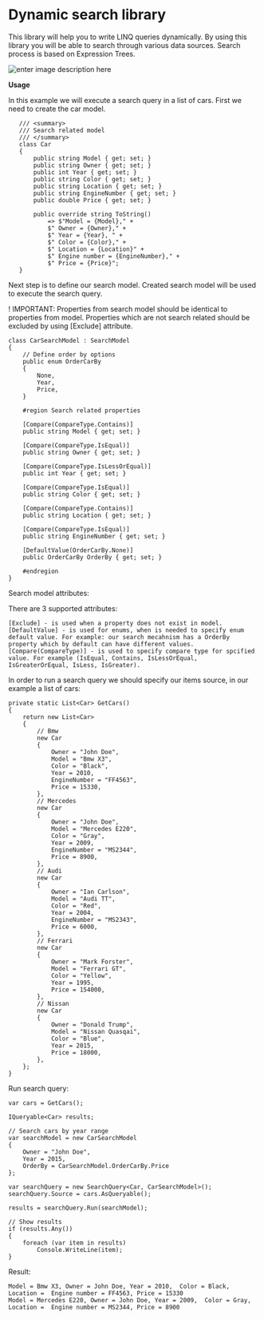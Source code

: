
# Dynamic search library
This library will help you to write LINQ queries dynamically. By using this library you will be able to search through various data sources. Search process is based on Expression Trees.

![enter image description here](https://pineco.de/wp-content/uploads/2018/03/basic-eloquent-search-techniques-cover.png)

**Usage**

In this example we will execute a search query in a list of cars. First we need to create the car model.

	   /// <summary>
	   /// Search related model
	   /// </summary>
	   class Car
	   {
	       public string Model { get; set; }
	       public string Owner { get; set; }
	       public int Year { get; set; }
	       public string Color { get; set; }
	       public string Location { get; set; }
	       public string EngineNumber { get; set; }
	       public double Price { get; set; }

	       public override string ToString()
	           => $"Model = {Model}," +
	           $" Owner = {Owner}," +
	           $" Year = {Year}, " +
	           $" Color = {Color}," +
	           $" Location = {Location}" +
	           $" Engine number = {EngineNumber}," +
	           $" Price = {Price}";
	   }

Next step is to define our search model. Created search model will be used to execute the search query. 

! IMPORTANT:
Properties from search model should be identical to properties from model. Properties which are not search related should be excluded by using [Exclude] attribute. 

    class CarSearchModel : SearchModel
    {
        // Define order by options
        public enum OrderCarBy
        {
            None,
            Year,
            Price,
        }

        #region Search related properties

        [Compare(CompareType.Contains)]
        public string Model { get; set; }

        [Compare(CompareType.IsEqual)]
        public string Owner { get; set; }

        [Compare(CompareType.IsLessOrEqual)]
        public int Year { get; set; }

        [Compare(CompareType.IsEqual)]
        public string Color { get; set; }

        [Compare(CompareType.Contains)]
        public string Location { get; set; }

        [Compare(CompareType.IsEqual)]
        public string EngineNumber { get; set; }

        [DefaultValue(OrderCarBy.None)]
        public OrderCarBy OrderBy { get; set; }

        #endregion
    }

Search model attributes:

There are 3 supported attributes:

    [Exclude] - is used when a property does not exist in model.
    [DefaultValue] - is used for enums, when is needed to specify enum default value. For example: our search mecahnism has a OrderBy property which by default can have different values.
    [Compare(CompareType)] - is used to specify compare type for spcified value. For example (IsEqual, Contains, IsLessOrEqual, IsGreaterOrEqual, IsLess, IsGreater).

In order to run a search query we should specify our items source, in our example a list of cars:

    private static List<Car> GetCars()
    {
        return new List<Car>
        {
            // Bmw
            new Car
            {
                Owner = "John Doe",
                Model = "Bmw X3",
                Color = "Black",
                Year = 2010,
                EngineNumber = "FF4563",
                Price = 15330,
            },
            // Mercedes
            new Car
            {
                Owner = "John Doe",
                Model = "Mercedes E220",
                Color = "Gray",
                Year = 2009,
                EngineNumber = "MS2344",
                Price = 8900,
            },
            // Audi
            new Car
            {
                Owner = "Ian Carlson",
                Model = "Audi TT",
                Color = "Red",
                Year = 2004,
                EngineNumber = "MS2343",
                Price = 6000,
            },
            // Ferrari
            new Car
            {
                Owner = "Mark Forster",
                Model = "Ferrari GT",
                Color = "Yellow",
                Year = 1995,
                Price = 154000,
            },
            // Nissan
            new Car
            {
                Owner = "Donald Trump",
                Model = "Nissan Quasqai",
                Color = "Blue",
                Year = 2015,
                Price = 18000,
            },
        };
    }

Run search query:

    var cars = GetCars();

    IQueryable<Car> results;

    // Search cars by year range
    var searchModel = new CarSearchModel
    {
        Owner = "John Doe",
        Year = 2015,
        OrderBy = CarSearchModel.OrderCarBy.Price
    };

    var searchQuery = new SearchQuery<Car, CarSearchModel>();
    searchQuery.Source = cars.AsQueryable();

    results = searchQuery.Run(searchModel);

    // Show results
    if (results.Any())
    {
        foreach (var item in results)
            Console.WriteLine(item);
    }

Result:

	Model = Bmw X3, Owner = John Doe, Year = 2010,  Color = Black, Location =  Engine number = FF4563, Price = 15330
	Model = Mercedes E220, Owner = John Doe, Year = 2009,  Color = Gray, Location =  Engine number = MS2344, Price = 8900
